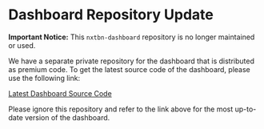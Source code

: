 # Dashboard Repository Update

**Important Notice:** This `nxtbn-dashboard` repository is no longer maintained or used. 

We have a separate private repository for the dashboard that is distributed as premium code. To get the latest source code of the dashboard, please use the following link:

[Latest Dashboard Source Code](https://nxtbn.com)

Please ignore this repository and refer to the link above for the most up-to-date version of the dashboard.
